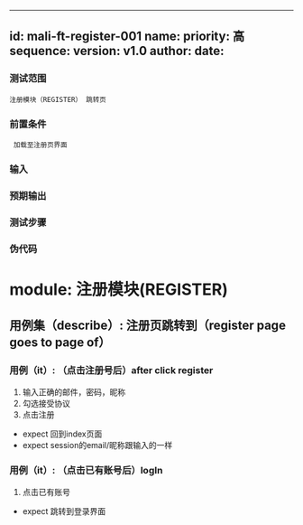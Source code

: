 --------
id: mali-ft-register-001
name: 
priority: 高
sequence: 
version: v1.0
author: 
date: 
--------
### 测试范围
    注册模块（REGISTER） 跳转页

### 前置条件
     加载至注册页界面
### 输入

### 预期输出

### 测试步骤




### 伪代码

# module: 注册模块(REGISTER)

## 用例集（describe）: 注册页跳转到（register page goes to page of）
### 用例（it）: （点击注册号后）after click register
1. 输入正确的邮件，密码，昵称
2. 勾选接受协议 
3. 点击注册 
* expect 回到index页面
* expect session的email/昵称跟输入的一样  

### 用例（it）: （点击已有账号后）logIn
1. 点击已有账号
* expect 跳转到登录界面 